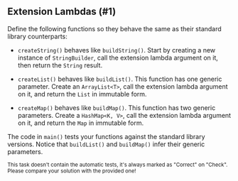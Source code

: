 ## Extension Lambdas (#1)

Define the following functions so they behave the same as their standard
library counterparts:

- `createString()` behaves like `buildString()`. Start by creating a new
instance of `StringBuilder`, call the extension lambda argument on it, then
return the `String` result.

- `createList()` behaves like `buildList()`. This function has one generic
parameter. Create an `ArrayList<T>`, call the extension lambda argument on it,
and return the `List` in immutable form.

- `createMap()` behaves like `buildMap()`. This function has two generic
parameters. Create a `HashMap<K, V>`, call the extension lambda argument on it,
and return the `Map` in immutable form.

The code in `main()` tests your functions against the standard library
versions. Notice that `buildList()` and `buildMap()` infer their generic
parameters.

<sub> This task doesn't contain the automatic tests,
it's always marked as "Correct" on "Check".
Please compare your solution with the provided one! </sub>